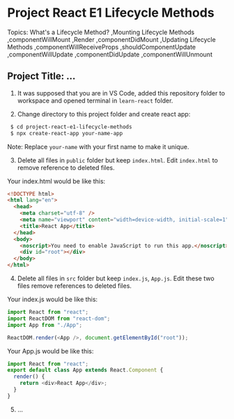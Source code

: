 # Project React E1 Lifecycle Methods

Topics:
What's a Lifecycle Method?
,Mounting Lifecycle Methods
,componentWillMount
,Render
,componentDidMount
,Updating Lifecycle Methods
,componentWillReceiveProps
,shouldComponentUpdate
,componentWillUpdate
,componentDidUpdate
,componentWillUnmount

## Project Title: ...

1. It was supposed that you are in VS Code, added this repository folder to workspace and opened terminal in `learn-react` folder.

2. Change directory to this project folder and create react app:

```bash
 $ cd project-react-e1-lifecycle-methods
 $ npx create-react-app your-name-app
```

Note: Replace `your-name` with your first name to make it unique.

3. Delete all files in `public` folder but keep `index.html`. Edit `index.html` to remove reference to deleted files.

Your index.html would be like this:

```html
<!DOCTYPE html>
<html lang="en">
  <head>
    <meta charset="utf-8" />
    <meta name="viewport" content="width=device-width, initial-scale=1" />
    <title>React App</title>
  </head>
  <body>
    <noscript>You need to enable JavaScript to run this app.</noscript>
    <div id="root"></div>
  </body>
</html>
```

4. Delete all files in `src` folder but keep `index.js`, `App.js`. Edit these two files remove references to deleted files.

Your index.js would be like this:

```javascript
import React from "react";
import ReactDOM from "react-dom";
import App from "./App";

ReactDOM.render(<App />, document.getElementById("root"));
```

Your App.js would be like this:

```javascript
import React from "react";
export default class App extends React.Component {
  render() {
    return <div>React App</div>;
  }
}
```

5. ...
